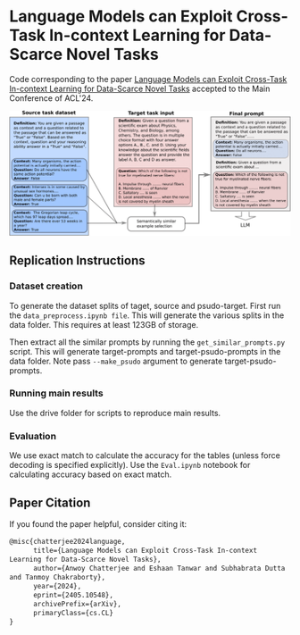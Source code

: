 # Language Models can Exploit Cross-Task In-context Learning for Data-Scarce Novel Tasks
Code corresponding to the paper <a href="https://arxiv.org/abs/2405.10548" target="_blank">Language Models can Exploit Cross-Task In-context Learning for Data-Scarce Novel Tasks</a> accepted to the Main Conference of ACL'24.

![alt text](https://github.com/C-anwoy/Cross-Task-ICL/blob/main/images/Cross-task-ICL-1.png?raw=true)

## Replication Instructions

### Dataset creation
To generate the dataset splits of taget, source and psudo-target. First run the `data_preprocess.ipynb file`. This will generate the various splits in the data folder. This requires at least 123GB of storage.

Then extract all the similar prompts by running the `get_similar_prompts.py` script. This will generate target-prompts and target-psudo-prompts in the data folder. Note pass `--make_psudo` argument to generate target-psudo-prompts.

### Running main results
Use the drive folder for scripts to reproduce main results.

### Evaluation
We use exact match to calculate the accuracy for the tables (unless force decoding is specified explicitly). Use the `Eval.ipynb` notebook for calculating accuracy based on exact match.

## Paper Citation
If you found the paper helpful, consider citing it:
```
@misc{chatterjee2024language,
      title={Language Models can Exploit Cross-Task In-context Learning for Data-Scarce Novel Tasks}, 
      author={Anwoy Chatterjee and Eshaan Tanwar and Subhabrata Dutta and Tanmoy Chakraborty},
      year={2024},
      eprint={2405.10548},
      archivePrefix={arXiv},
      primaryClass={cs.CL}
}
```


